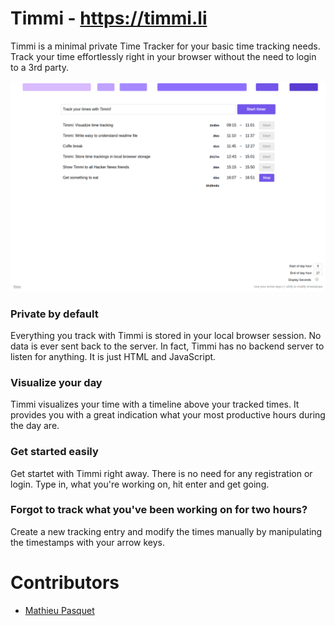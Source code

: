 # Timmi - https://timmi.li

Timmi is a minimal private Time Tracker for your basic time tracking needs. Track your time effortlessly right in your browser without the need to login to a 3rd party.

![Timmi](/screenshot.png)

### Private by default

Everything you track with Timmi is stored in your local browser session.
No data is ever sent back to the server. In fact, Timmi has no backend server to listen for anything. It is just HTML and JavaScript.

### Visualize your day

Timmi visualizes your time with a timeline above your tracked times. It provides you with a great indication what your most productive hours during the day are.

### Get started easily

Get startet with Timmi right away. There is no need for any registration or login. Type in, what you're working on, hit enter and get going.

### Forgot to track what you've been working on for two hours?

Create a new tracking entry and modify the times manually by manipulating the timestamps with your arrow keys.

# Contributors

- [Mathieu Pasquet](https://gitlab.com/winterscar)